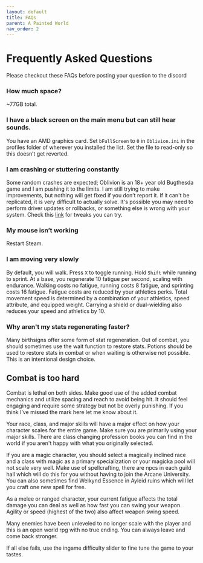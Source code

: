 ```yaml
---
layout: default
title: FAQs
parent: A Painted World
nav_order: 2
---
```

# Frequently Asked Questions
Please checkout these FAQs before posting your question to the discord

### How much space?
~77GB total.

### I have a black screen on the main menu but can still hear sounds.
You have an AMD graphics card. Set `bFullScreen` to `0` in `Oblivion.ini` in the profiles folder of wherever you installed the list. Set the file to read-only so this doesn’t get reverted.

### I am crashing or stuttering constantly
Some random crashes are expected; Oblivion is an 18+ year old Bugthesda game and I am pushing it to the limits. I am still trying to make improvements, but nothing will get fixed if you don’t report it. If it can't be replicated, it is very difficult to actually solve. It's possible you may need to perform driver updates or rollbacks, or something else is wrong with your system. Check this [link](https://en.m.uesp.net/wiki/Oblivion:Tweaking) for tweaks you can try.

### My mouse isn’t working
Restart Steam.

### I am moving very slowly
By default, you will walk. Press `X` to toggle running. Hold `Shift` while running to sprint. At a base, you regenerate 10 fatigue per second, scaling with endurance. Walking costs no fatigue, running costs 8 fatigue, and sprinting costs 16 fatigue. Fatigue costs are reduced by your athletics perks. Total movement speed is determined by a combination of your athletics, speed attribute, and equipped weight. Carrying a shield or dual-wielding also reduces your speed and athletics by 10.

### Why aren't my stats regenerating faster?
Many birthsigns offer some form of stat regeneration. Out of combat, you should sometimes use the wait function to restore stats. Potions should be used to restore stats in combat or when waiting is otherwise not possible. This is an intentional design choice.

## Combat is too hard
Combat is lethal on both sides. Make good use of the added combat mechanics and utilize spacing and reach to avoid being hit. It should feel engaging and require some strategy but not be overly punishing. If you think I’ve missed the mark here let me know about it.

Your race, class, and major skills will have a major effect on how your character scales for the entire game. Make sure you are primarily using your major skills. There are class changing profession books you can find in the world if you aren't happy with what you originally selected.

If you are a magic character, you should select a magically inclined race and a class with magic as a primary specialization or your magicka pool will not scale very well. Make use of spellcrafting, there are npcs in each guild hall which will do this for you without having to join the Arcane University. You can also sometimes find Welkynd Essence in Ayleid ruins which will let you craft one new spell for free.

As a melee or ranged character, your current fatigue affects the total damage you can deal as well as how fast you can swing your weapon. Agility or speed (highest of the two) also affect weapon swing speed.

Many enemies have been unleveled to no longer scale with the player and this is an open world rpg with no true ending. You can always leave and come back stronger. 

If all else fails, use the ingame difficulty slider to fine tune the game to your tastes.